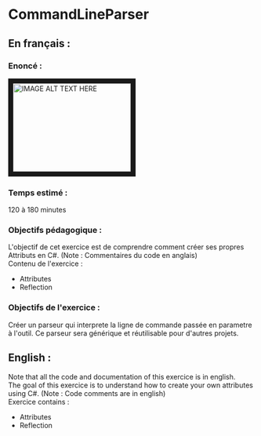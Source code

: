 # CommandLineParser  
## En français :  
### Enoncé :  
  
<a href="http://www.youtube.com/watch?feature=player_embedded&v=3JiqLbYsbXQ
" target="_blank"><img src="http://img.youtube.com/vi/3JiqLbYsbXQ/0.jpg"
alt="IMAGE ALT TEXT HERE" width="240" height="180" border="10" /></a>  
  
### Temps estimé :  
120 à 180 minutes  
### Objectifs pédagogique :  
L'objectif de cet exercice est de comprendre comment créer ses propres Attributs en C#. (Note : Commentaires du code en anglais)  
Contenu de l'exercice :  
- Attributes  
- Reflection  
### Objectifs de l'exercice :  
Créer un parseur qui interprete la ligne de commande passée en parametre à l'outil. Ce parseur sera générique et réutilisable pour d'autres projets.  
  
## English :   
Note that all the code and documentation of this exercice is in english.  
The goal of this exercice is to understand how to create your own attributes using C#. (Note : Code comments are in english)  
Exercice contains :  
- Attributes  
- Reflection  
  
  